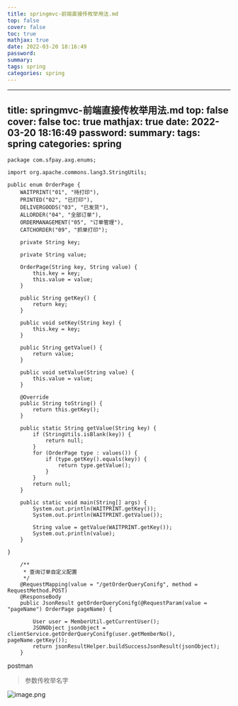 ```yaml
---
title: springmvc-前端直接传枚举用法.md
top: false
cover: false
toc: true
mathjax: true
date: 2022-03-20 18:16:49
password:
summary:
tags: spring
categories: spring
---
```

---
title: springmvc-前端直接传枚举用法.md
top: false
cover: false
toc: true
mathjax: true
date: 2022-03-20 18:16:49
password:
summary:
tags: spring
categories: spring
---
~~~
package com.sfpay.axg.enums;

import org.apache.commons.lang3.StringUtils;

public enum OrderPage {
    WAITPRINT("01", "待打印"),
    PRINTED("02", "已打印"),
    DELIVERGOODS("03", "已发货"),
    ALLORDER("04", "全部订单"),
    ORDERMANAGEMENT("05", "订单管理"),
    CATCHORDER("09", "抓单打印");

    private String key;

    private String value;

    OrderPage(String key, String value) {
        this.key = key;
        this.value = value;
    }

    public String getKey() {
        return key;
    }

    public void setKey(String key) {
        this.key = key;
    }

    public String getValue() {
        return value;
    }

    public void setValue(String value) {
        this.value = value;
    }

    @Override
    public String toString() {
        return this.getKey();
    }

    public static String getValue(String key) {
        if (StringUtils.isBlank(key)) {
            return null;
        }
        for (OrderPage type : values()) {
            if (type.getKey().equals(key)) {
                return type.getValue();
            }
        }
        return null;
    }

    public static void main(String[] args) {
        System.out.println(WAITPRINT.getKey());
        System.out.println(WAITPRINT.getValue());

        String value = getValue(WAITPRINT.getKey());
        System.out.println(value);
    }

}

~~~




~~~
	/**
	 * 查询订单自定义配置
	 */
	@RequestMapping(value = "/getOrderQueryConifg", method = RequestMethod.POST)
	@ResponseBody
	public JsonResult getOrderQueryConifg(@RequestParam(value = "pageName") OrderPage pageName) {

		User user = MemberUtil.getCurrentUser();
		JSONObject jsonObject = clientService.getOrderQueryConifg(user.getMemberNo(), pageName.getKey());
		return jsonResultHelper.buildSuccessJsonResult(jsonObject);
	}

~~~


postman  
>参数传枚举名字

![image.png](https://upload-images.jianshu.io/upload_images/13965490-8306e285d5cd36d3.png?imageMogr2/auto-orient/strip%7CimageView2/2/w/1240)

